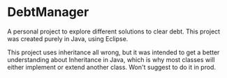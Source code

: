 # DebtManager

A personal project to explore different solutions to clear debt. This project was created purely in Java, using Eclipse.

This project uses inheritance all wrong, but it was intended to get a better understanding about Inheritance in Java, which is why most classes will either implement or extend another class. Won't suggest to do it in prod.
